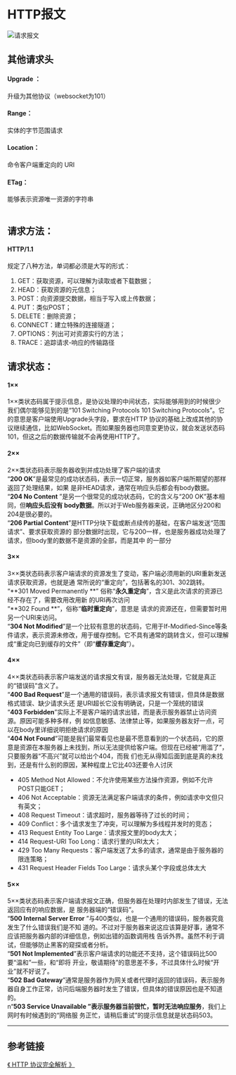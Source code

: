 # HTTP报文

<img :src="$withBase('/HTTP/message.png')" alt="请求报文">

## 其他请求头

#### Upgrade ：
升级为其他协议（websocket为101）
#### Range：
实体的字节范围请求
#### Location：
命令客户端重定向的 URI
#### ETag：
能够表示资源唯一资源的字符串<br />
<br />

## 请求方法：
#### HTTP/1.1
规定了八种方法，单词都必须是大写的形式：

1. GET：获取资源，可以理解为读取或者下载数据；
1. HEAD：获取资源的元信息；
1. POST：向资源提交数据，相当于写入或上传数据；
1. PUT：类似POST；
1. DELETE：删除资源；
1. CONNECT：建立特殊的连接隧道；
1. OPTIONS：列出可对资源实行的方法；
1. TRACE：追踪请求-响应的传输路径



## 请求状态：
#### 1××
1××类状态码属于提示信息，是协议处理的中间状态，实际能够用到的时候很少<br />我们偶尔能够见到的是“101 Switching Protocols 101 Switching Protocols”。它的意思是客户端使用Upgrade头字段，要求在HTTP 协议的基础上改成其他的协议继续通信，比如WebSocket。而如果服务器也同意变更协议，就会发送状态码 101，但这之后的数据传输就不会再使用HTTP了。<br />

#### 2××
2××类状态码表示服务器收到并成功处理了客户端的请求<br />
“**200 OK**”是最常见的成功状态码，表示一切正常，服务器如客户端所期望的那样返回了处理结果，如果 是非HEAD请求，通常在响应头后都会有body数据。<br />
“**204 No Content** ”是另一个很常见的成功状态码，它的含义与“200 OK”基本相同，但**响应头后没有 body数据**。所以对于Web服务器来说，正确地区分200和204是很必要的。<br />
“**206 Partial Content**”是HTTP分块下载或断点续传的基础，在客户端发送“范围请求”、要求获取资源的 部分数据时出现，它与200一样，也是服务器成功处理了请求，但body里的数据不是资源的全部，而是其中 的一部分<br />

#### 3××
3××类状态码表示客户端请求的资源发生了变动，客户端必须用新的URI重新发送请求获取资源，也就是通 常所说的“重定向”，包括著名的301、302跳转。<br />
“**301 Moved Permanently **” 俗称“**永久重定向**”，含义是此次请求的资源已经不存在了，需要改用改用新 的URI再次访问<br />
“**302 Found **”，俗称“**临时重定向**”，意思是 请求的资源还在，但需要暂时用另一个URI来访问。<br />
“**304 Not Modified**”是一个比较有意思的状态码，它用于If-Modified-Since等条件请求，表示资源未修改，用于缓存控制。它不具有通常的跳转含义，但可以理解成“重定向已到缓存的文件”（即“**缓存重定向**”）。<br />

#### 4××
4××类状态码表示客户端发送的请求报文有误，服务器无法处理，它就是真正的“错误码”含义了。<br />
“**400 Bad Request**”是一个通用的错误码，表示请求报文有错误，但具体是数据格式错误、缺少请求头还 是URI超长它没有明确说，只是一个笼统的错误<br />
“**403 Forbidden**”实际上不是客户端的请求出错，而是表示服务器禁止访问资源。原因可能多种多样，例 如信息敏感、法律禁止等，如果服务器友好一点，可以在body里详细说明拒绝请求的原因<br />“**404 Not Found**”可能是我们最常看见也是最不愿意看到的一个状态码，它的原意是资源在本服务器上未找到，所以无法提供给客户端。但现在已经被“用滥了”，只要服务器“不高兴”就可以给出个404，而我 们也无从得知后面到底是真的未找到，还是有什么别的原因，某种程度上它比403还要令人讨厌

- 405 Method Not Allowed：不允许使用某些方法操作资源，例如不允许POST只能GET；
- 406 Not Acceptable：资源无法满足客户端请求的条件，例如请求中文但只有英文；
- 408 Request Timeout：请求超时，服务器等待了过长的时间；
- 409 Conflict：多个请求发生了冲突，可以理解为多线程并发时的竞态；
- 413 Request Entity Too Large：请求报文里的body太大；
- 414 Request-URI Too Long：请求行里的URI太大；
- 429 Too Many Requests：客户端发送了太多的请求，通常是由于服务器的限连策略；
- 431 Request Header Fields Too Large：请求头某个字段或总体太大



#### 5××
5××类状态码表示客户端请求报文正确，但服务器在处理时内部发生了错误，无法返回应有的响应数据，是 服务器端的“错误码”。<br />
“**500 Internal Server Error** ”与400类似，也是一个通用的错误码，服务器究竟发生了什么错误我们是不知 道的。不过对于服务器来说这应该算是好事，通常不应该把服务器内部的详细信息，例如出错的函数调用栈 告诉外界。虽然不利于调试，但能够防止黑客的窥探或者分析。<br />
“**501 Not Implemented**”表示客户端请求的功能还不支持，这个错误码比500要“温和”一些，和“即将 开业，敬请期待”的意思差不多，不过具体什么时候“开业”就不好说了。<br />
“**502 Bad Gateway**”通常是服务器作为网关或者代理时返回的错误码，表示服务器自身工作正常，访问后端服务器时发生了错误，但具体的错误原因也是不知道的。<br />
n“**503 Service Unavailable **”表示**服务器当前很忙，暂时无法响应服务**，我们上网时有时候遇到的“网络服 务正忙，请稍后重试”的提示信息就是状态码503。<br />

---

## 参考链接
[《 HTTP 协议完全解析 》](https://juejin.im/post/5c629c7c518825622f12da14#heading-40)<br />

